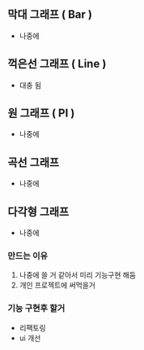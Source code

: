 ## 막대 그래프 ( Bar )
- 나중에

## 꺽은선 그래프 ( Line )
- 대충 됨

## 원 그래프 ( PI )
- 나중에 

## 곡선 그래프 
- 나중에 

## 다각형 그래프 
- 나중에


### 만드는 이유 
1. 나중에 쓸 거 같아서 미리 기능구현 해둠
2. 개인 프로젝트에 써먹을거 

### 기능 구현후 할거 
- 리팩토링
- ui 개선